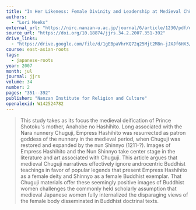 ```yaml
---
title: "In Her Likeness: Female Divinity and Leadership at Medieval Chūgūji"
authors:
  - "Lori Meeks"
external_url: "https://nirc.nanzan-u.ac.jp/journal/6/article/1230/pdf/download"
source_url: "https://doi.org/10.18874/jjrs.34.2.2007.351-392"
drive_links:
  - "https://drive.google.com/file/d/1gEBpaVhrKQ72q25Mjt2M8n-jJXJf6HX3/view?usp=drivesdk"
course: east-asian-roots
tags:
  - japanese-roots
year: 2007
month: jul
journal: jjrs
volume: 34
number: 2
pages: "351--392"
publisher: "Nanzan Institute for Religion and Culture"
openalexid: W142524782
---
```


> This study takes as its focus the medieval deification of Prince Shotoku's mother, Anahobe no Hashihito.
> Long associated with the Nara nunnery Chuguji, Empress Hashihito was resurrected as patron goddess of the nunnery in the medieval period, when Chuguji was restored and expanded by the nun Shinnyo (1211-?).
> Images of Empress Hashihito and the Nun Shinnyo take center stage in the literature and art associated with Chuguji.
> This article argues that medieval Chuguji narratives effectively ignore androcentric Buddhist teachings in favor of popular legends that present Empress Hashihito as a female deity and Shinnyo as a female Buddhist exemplar.
> That Chuguji materials offer these seemingly positive images of Buddhist women challenges the commonly held scholarly assumption that medieval Japanese women fully internalized the disparaging views of the female body disseminated in Buddhist doctrinal texts.

